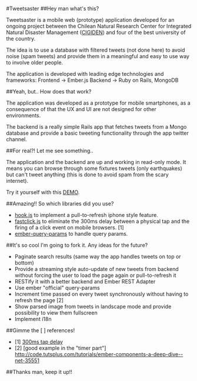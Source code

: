 #Tweetsaster
##Hey man what's this?

Tweetsaster is a mobile web (prototype) application developed for an ongoing project between the Chilean Natural Research Center for Integrated Natural Disaster Management ([CIGIDEN](http://www.cigiden.cl/en)) and four of the best university of the country.

The idea is to use a database with filtered tweets (not done here) to avoid noise (spam tweets) and provide them in a meaningful and easy to use way to involve older people.

The application is developed with leading edge technologies and frameworks:
Frontend -> Ember.js
Backend -> Ruby on Rails, MongoDB 

##Yeah, but.. How does that work?

The application was developed as a prototype for mobile smartphones, as a consequence of that the UX and UI are not designed for other environments.

The backend is a really simple Rails app that fetches tweets from a Mongo database and provide a basic tweeting functionality through the app twitter channel.

##For real?! Let me see something..

The application and the backend are up and working in read-only mode. It means you can browse through some fixtures tweets (only earthquakes) but can't tweet anything (this is done to avoid spam from the scary internet). 

Try it yourself with this [DEMO](http://www.riccardoodone.com/tweetsaster).  

##Amazing!! So which libraries did you use?

* [hook.js](https://github.com/jordansinger/hook.js/) to implement a pull-to-refresh iphone style feature.
* [fastclick.js](https://github.com/ftlabs/fastclick) to eliminate the 300ms delay between a physical tap and the firing of a click event on mobile browsers. [1]
* [ember-query-params](https://github.com/ElteHupkes/ember-query-params) to handle query params.

##It's so cool I'm going to fork it. Any ideas for the future?

* Paginate search results (same way the app handles tweets on top or bottom)
* Provide a streaming style auto-update of new tweets from backend without forcing the user to load the page again or pull-to-refresh it
* RESTify it with a better backend and Ember REST Adapter
* Use ember "official" query-params
* Increment time passed on every tweet synchronously without having to refresh the page [2]
* Show parsed image from tweets in landscape mode and provide possibility to view them fullscreen
* Implement i18n

##Gimme the [ ] references!

* [1] [300ms tap delay](http://updates.html5rocks.com/2013/12/300ms-tap-delay-gone-away)
* [2] [good example in the "timer part"] http://code.tutsplus.com/tutorials/ember-components-a-deep-dive--net-35551 

##Thanks man, keep it up!!
 
